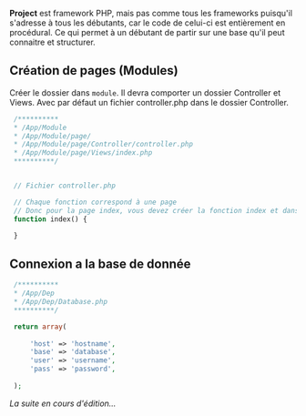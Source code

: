 **Project** est framework PHP, mais pas comme tous les frameworks puisqu'il s'adresse à tous les débutants, car le code de celui-ci est entièrement en procédural. Ce qui permet à un débutant de partir sur une base qu'il peut connaitre et structurer.

## Création de pages (Modules)

Créer le dossier dans ``module``. Il devra comporter un dossier Controller et Views. Avec par défaut un fichier controller.php dans le dossier Controller.

```php
 /**********
 * /App/Module
 * /App/Module/page/
 * /App/Module/page/Controller/controller.php
 * /App/Module/page/Views/index.php
 **********/


 // Fichier controller.php

 // Chaque fonction correspond à une page 
 // Donc pour la page index, vous devez créer la fonction index et dans le dossier Views,  le fichier index.php
 function index() {

 }
```

## Connexion a la base de donnée

```php
 /**********
 * /App/Dep
 * /App/Dep/Database.php
 **********/

 return array(
 
 	 'host' => 'hostname',
 	 'base' => 'database',
 	 'user' => 'username',
 	 'pass' => 'password',
 
 );
```

*La suite en cours d'édition...*